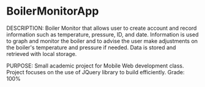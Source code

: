 # BoilerMonitorApp
DESCRIPTION:
Boiler Monitor that allows user to create account and record information such as temperature, pressure, ID, and date. Information is used to graph and monitor the boiler and to advise the user make adjustments on the boiler's temperature and pressure if needed.
Data is stored and retrieved with local storage.

PURPOSE: 
Small academic project for Mobile Web development class. Project focuses on the use of JQuery library to build efficiently. Grade: 100%

